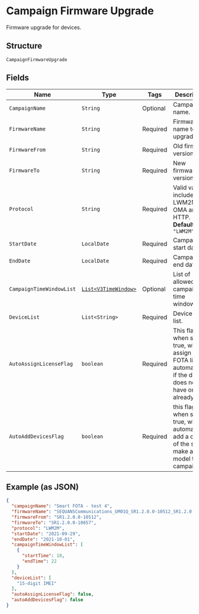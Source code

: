 
# Campaign Firmware Upgrade

Firmware upgrade for devices.

## Structure

`CampaignFirmwareUpgrade`

## Fields

| Name | Type | Tags | Description | Getter | Setter |
|  --- | --- | --- | --- | --- | --- |
| `CampaignName` | `String` | Optional | Campaign name. | String getCampaignName() | setCampaignName(String campaignName) |
| `FirmwareName` | `String` | Required | Firmware name to upgrade to. | String getFirmwareName() | setFirmwareName(String firmwareName) |
| `FirmwareFrom` | `String` | Required | Old firmware version. | String getFirmwareFrom() | setFirmwareFrom(String firmwareFrom) |
| `FirmwareTo` | `String` | Required | New firmware version. | String getFirmwareTo() | setFirmwareTo(String firmwareTo) |
| `Protocol` | `String` | Required | Valid values include: LWM2M, OMA and HTTP.<br>**Default**: `"LWM2M"` | String getProtocol() | setProtocol(String protocol) |
| `StartDate` | `LocalDate` | Required | Campaign start date. | LocalDate getStartDate() | setStartDate(LocalDate startDate) |
| `EndDate` | `LocalDate` | Required | Campaign end date. | LocalDate getEndDate() | setEndDate(LocalDate endDate) |
| `CampaignTimeWindowList` | [`List<V3TimeWindow>`](../../doc/models/v3-time-window.md) | Optional | List of allowed campaign time windows. | List<V3TimeWindow> getCampaignTimeWindowList() | setCampaignTimeWindowList(List<V3TimeWindow> campaignTimeWindowList) |
| `DeviceList` | `List<String>` | Required | Device IMEI list. | List<String> getDeviceList() | setDeviceList(List<String> deviceList) |
| `AutoAssignLicenseFlag` | `boolean` | Required | This flag, when set to true, will assign a FOTA license automatically if the device does not have one already. | boolean getAutoAssignLicenseFlag() | setAutoAssignLicenseFlag(boolean autoAssignLicenseFlag) |
| `AutoAddDevicesFlag` | `boolean` | Required | this flag, when set to true, will automatically add a device of the same make and model to a campaign. | boolean getAutoAddDevicesFlag() | setAutoAddDevicesFlag(boolean autoAddDevicesFlag) |

## Example (as JSON)

```json
{
  "campaignName": "Smart FOTA - test 4",
  "firmwareName": "SEQUANSCommunications_GM01Q_SR1.2.0.0-10512_SR1.2.0.0-10657",
  "firmwareFrom": "SR1.2.0.0-10512",
  "firmwareTo": "SR1.2.0.0-10657",
  "protocol": "LWM2M",
  "startDate": "2021-09-29",
  "endDate": "2021-10-01",
  "campaignTimeWindowList": [
    {
      "startTime": 18,
      "endTime": 22
    }
  ],
  "deviceList": [
    "15-digit IMEI"
  ],
  "autoAssignLicenseFlag": false,
  "autoAddDevicesFlag": false
}
```

